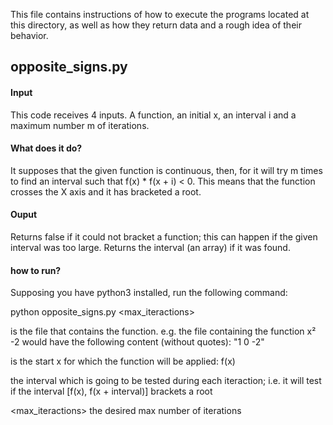 This file contains instructions of how to execute the programs located at this directory, as well as how they return data and a rough idea of their behavior.

## opposite_signs.py

#### Input

This code receives 4 inputs. A function, an initial x, an interval i and a maximum number m of iterations.

#### What does it do?
It supposes that the given function is continuous, then, for it will try m times to find an interval such that f(x) * f(x + i) < 0. This means that the function crosses the X axis and it has bracketed a root.

#### Ouput
Returns false if it could not bracket a function; this can happen if the given interval was too large. Returns the interval (an array) if it was found.

#### how to run?
Supposing you have python3 installed, run the following command:

python opposite_signs.py <file> <x> <interval> <max\_iteractions>

<file> is the file that contains the function. e.g. the file containing the function x² -2 would have the following content (without quotes): "1 0 -2"

<x> is the start x for which the function will be applied: f(x)

<interval> the interval which is going to be tested during each iteraction; i.e. it will test if the interval [f(x), f(x + interval)] brackets a root

<max\_iteractions> the desired max number of iterations